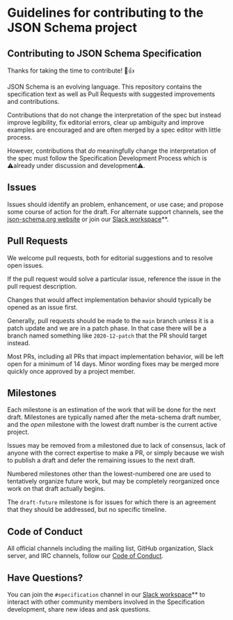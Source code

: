 # Guidelines for contributing to the JSON Schema project

## Contributing to JSON Schema Specification

Thanks for taking the time to contribute! 🎉👍

JSON Schema is an evolving language. This repository contains the specification text as well as Pull Requests with suggested improvements and contributions.

Contributions that do not change the interpretation of the spec but instead improve legibility, fix editorial errors, clear up ambiguity and improve examples are encouraged and are often merged by a spec editor with little process.

However, contributions that _do_ meaningfully change the interpretation of the spec must follow the Specification Development Process which is ⚠️already under discussion and development⚠️. 

## Issues

Issues should identify an problem, enhancement, or use case; and propose some course of action for the draft. For alternate support channels, see the [json-schema.org website](http://json-schema.org/) or join our [Slack workspace](https://json-schema.org/slack)**.

## Pull Requests

We welcome pull requests, both for editorial suggestions and to resolve open issues.

If the pull request would solve a particular issue, reference the issue in the pull request description.

Changes that would affect implementation behavior should typically be opened as an issue first.

Generally, pull requests should be made to the `main` branch unless it is a patch update and we are in a patch phase. In that case there will be a branch named something like `2020-12-patch` that the PR should target instead.

Most PRs, including all PRs that impact implementation behavior, will be left open for a minimum of 14 days. Minor wording fixes may be merged more quickly once approved by a project member.

## Milestones

Each milestone is an estimation of the work that will be done for the next draft. Milestones are typically named after the meta-schema draft number, and the _open_ milestone with the lowest draft number is the current active project.

Issues may be removed from a milestoned due to lack of consensus, lack of anyone with the correct expertise to make a PR, or simply because we wish to publish a draft and defer the remaining issues to the next draft.

Numbered milestones other than the lowest-numbered one are used to tentatively organize future work, but may be completely reorganized once work on that draft actually begins.

The `draft-future` milestone is for issues for which there is an agreement that they should be addressed, but no specific timeline.

## Code of Conduct

All official channels including the mailing list, GitHub organization, Slack server, and IRC channels, follow our [Code of Conduct](https://github.com/json-schema-org/.github/blob/main/CODE_OF_CONDUCT.md).

## Have Questions?

You can join the `#specification` channel in our [Slack workspace](https://json-schema.org/slack)** to interact with other community members involved in the Specification development, share new ideas and ask questions.

